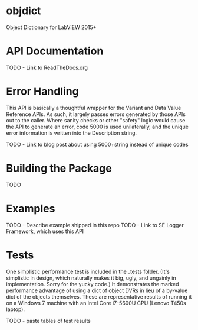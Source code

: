 # objdict
Object Dictionary for LabVIEW 2015+

# API Documentation
TODO - Link to ReadTheDocs.org

# Error Handling
This API is basically a thoughtful wrapper for the Variant and Data Value Reference APIs. As such, it largely passes errors generated by those APIs out to the caller. Where sanity checks or other "safety" logic would cause the API to generate an error, code 5000 is used unilaterally, and the unique error information is written into the Description string.

TODO - Link to blog post about using 5000+string instead of unique codes

# Building the Package
TODO

# Examples
TODO - Describe example shipped in this repo
TODO - Link to SE Logger Framework, which uses this API


# Tests
One simplistic performance test is included in the _tests folder. (It's simplistic in design, which naturally makes it big, ugly, and ungainly in implementation. Sorry for the yucky code.) It demonstrates the marked performance advantage of using a dict of object DVRs in lieu of a by-value dict of the objects themselves. These are representative results of running it on a Windows 7 machine with an Intel Core i7-5600U CPU (Lenovo T450s laptop).

TODO - paste tables of test results
